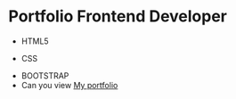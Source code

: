 # Portfolio Frontend Developer
- HTML5
* CSS
+ BOOTSTRAP
+ Can you view [My portfolio](https://naimanov28.github.io/portfolio/)
